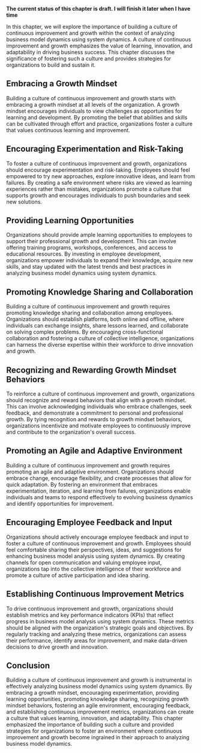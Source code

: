 **The current status of this chapter is draft. I will finish it later when I have time**

In this chapter, we will explore the importance of building a culture of continuous improvement and growth within the context of analyzing business model dynamics using system dynamics. A culture of continuous improvement and growth emphasizes the value of learning, innovation, and adaptability in driving business success. This chapter discusses the significance of fostering such a culture and provides strategies for organizations to build and sustain it.

Embracing a Growth Mindset
--------------------------

Building a culture of continuous improvement and growth starts with embracing a growth mindset at all levels of the organization. A growth mindset encourages individuals to view challenges as opportunities for learning and development. By promoting the belief that abilities and skills can be cultivated through effort and practice, organizations foster a culture that values continuous learning and improvement.

Encouraging Experimentation and Risk-Taking
-------------------------------------------

To foster a culture of continuous improvement and growth, organizations should encourage experimentation and risk-taking. Employees should feel empowered to try new approaches, explore innovative ideas, and learn from failures. By creating a safe environment where risks are viewed as learning experiences rather than mistakes, organizations promote a culture that supports growth and encourages individuals to push boundaries and seek new solutions.

Providing Learning Opportunities
--------------------------------

Organizations should provide ample learning opportunities to employees to support their professional growth and development. This can involve offering training programs, workshops, conferences, and access to educational resources. By investing in employee development, organizations empower individuals to expand their knowledge, acquire new skills, and stay updated with the latest trends and best practices in analyzing business model dynamics using system dynamics.

Promoting Knowledge Sharing and Collaboration
---------------------------------------------

Building a culture of continuous improvement and growth requires promoting knowledge sharing and collaboration among employees. Organizations should establish platforms, both online and offline, where individuals can exchange insights, share lessons learned, and collaborate on solving complex problems. By encouraging cross-functional collaboration and fostering a culture of collective intelligence, organizations can harness the diverse expertise within their workforce to drive innovation and growth.

Recognizing and Rewarding Growth Mindset Behaviors
--------------------------------------------------

To reinforce a culture of continuous improvement and growth, organizations should recognize and reward behaviors that align with a growth mindset. This can involve acknowledging individuals who embrace challenges, seek feedback, and demonstrate a commitment to personal and professional growth. By tying recognition and rewards to growth mindset behaviors, organizations incentivize and motivate employees to continuously improve and contribute to the organization's overall success.

Promoting an Agile and Adaptive Environment
-------------------------------------------

Building a culture of continuous improvement and growth requires promoting an agile and adaptive environment. Organizations should embrace change, encourage flexibility, and create processes that allow for quick adaptation. By fostering an environment that embraces experimentation, iteration, and learning from failures, organizations enable individuals and teams to respond effectively to evolving business dynamics and identify opportunities for improvement.

Encouraging Employee Feedback and Input
---------------------------------------

Organizations should actively encourage employee feedback and input to foster a culture of continuous improvement and growth. Employees should feel comfortable sharing their perspectives, ideas, and suggestions for enhancing business model analysis using system dynamics. By creating channels for open communication and valuing employee input, organizations tap into the collective intelligence of their workforce and promote a culture of active participation and idea sharing.

Establishing Continuous Improvement Metrics
-------------------------------------------

To drive continuous improvement and growth, organizations should establish metrics and key performance indicators (KPIs) that reflect progress in business model analysis using system dynamics. These metrics should be aligned with the organization's strategic goals and objectives. By regularly tracking and analyzing these metrics, organizations can assess their performance, identify areas for improvement, and make data-driven decisions to drive growth and innovation.

Conclusion
----------

Building a culture of continuous improvement and growth is instrumental in effectively analyzing business model dynamics using system dynamics. By embracing a growth mindset, encouraging experimentation, providing learning opportunities, promoting knowledge sharing, recognizing growth mindset behaviors, fostering an agile environment, encouraging feedback, and establishing continuous improvement metrics, organizations can create a culture that values learning, innovation, and adaptability. This chapter emphasized the importance of building such a culture and provided strategies for organizations to foster an environment where continuous improvement and growth become ingrained in their approach to analyzing business model dynamics.
